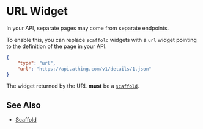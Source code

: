 # URL Widget

In your API, separate pages may come from separate endpoints.

To enable this, you can replace `scaffold` widgets with a `url` widget pointing to the definition of the page in your API.

```json
{
    "type": "url",
    "url": "https://api.athing.com/v1/details/1.json"
}
```

The widget returned by the URL **must** be a [`scaffold`](scaffold.md).

## See Also

* [Scaffold](scaffold.md)